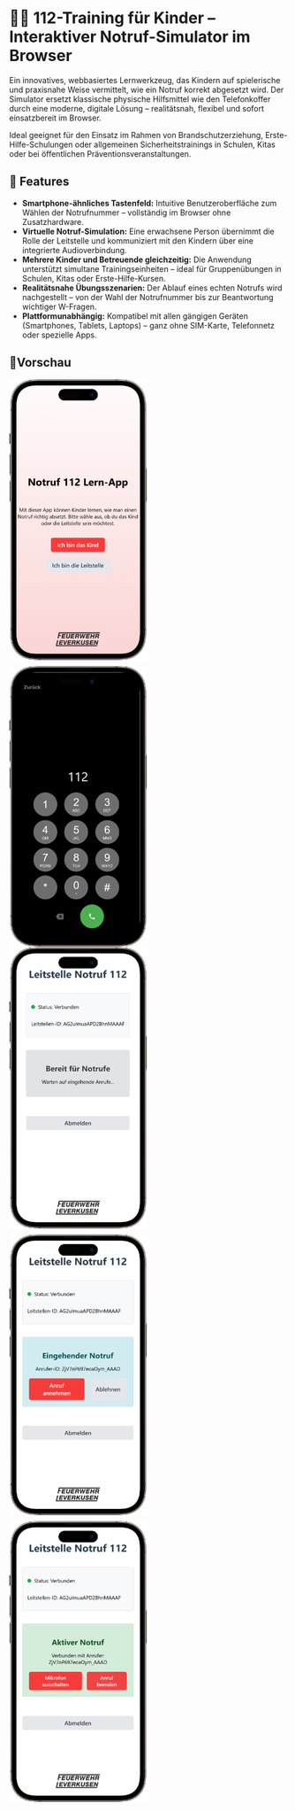 # 🧒📞 112-Training für Kinder – Interaktiver Notruf-Simulator im Browser

Ein innovatives, webbasiertes Lernwerkzeug, das Kindern auf spielerische und praxisnahe Weise vermittelt, wie ein Notruf korrekt abgesetzt wird. Der Simulator ersetzt klassische physische Hilfsmittel wie den Telefonkoffer durch eine moderne, digitale Lösung – realitätsnah, flexibel und sofort einsatzbereit im Browser.

Ideal geeignet für den Einsatz im Rahmen von Brandschutzerziehung, Erste-Hilfe-Schulungen oder allgemeinen Sicherheitstrainings in Schulen, Kitas oder bei öffentlichen Präventionsveranstaltungen.

## 🚀 Features

- **Smartphone-ähnliches Tastenfeld:** Intuitive Benutzeroberfläche zum Wählen der Notrufnummer – vollständig im Browser ohne Zusatzhardware.  
- **Virtuelle Notruf-Simulation:** Eine erwachsene Person übernimmt die Rolle der Leitstelle und kommuniziert mit den Kindern über eine integrierte Audioverbindung.  
- **Mehrere Kinder und Betreuende gleichzeitig:** Die Anwendung unterstützt simultane Trainingseinheiten – ideal für Gruppenübungen in Schulen, Kitas oder Erste-Hilfe-Kursen.  
- **Realitätsnahe Übungsszenarien:** Der Ablauf eines echten Notrufs wird nachgestellt – von der Wahl der Notrufnummer bis zur Beantwortung wichtiger W-Fragen.  
- **Plattformunabhängig:** Kompatibel mit allen gängigen Geräten (Smartphones, Tablets, Laptops) – ganz ohne SIM-Karte, Telefonnetz oder spezielle Apps.  

## 📱Vorschau

<div style="display: flex; flex-wrap: wrap; gap: 10px;">
    <img src="./images/Image1.png" alt="Image 1" width="250" />
    <img src="./images/Image2.png" alt="Image 2" width="250" />
</div>
<div style="display: flex; flex-wrap: wrap; gap: 10px;">
    <img src="./images/Image3.png" alt="Image 3" width="250" />
    <img src="./images/Image4.png" alt="Image 4" width="250" />
    <img src="./images/Image5.png" alt="Image 5" width="250" />
</div>